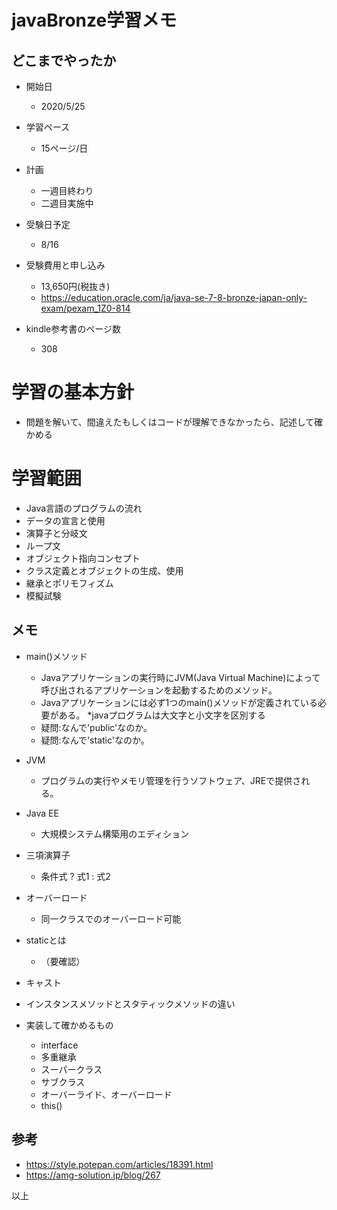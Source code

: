 javaBronze学習メモ
=================

## どこまでやったか

* 開始日
  * 2020/5/25

* 学習ペース
  * 15ページ/日

* 計画
  * 一週目終わり
  * 二週目実施中 

* 受験日予定
  * 8/16

* 受験費用と申し込み
  * 13,650円(税抜き)
  * https://education.oracle.com/ja/java-se-7-8-bronze-japan-only-exam/pexam_1Z0-814

* kindle参考書のページ数
  * 308

# 学習の基本方針

* 問題を解いて、間違えたもしくはコードが理解できなかったら、記述して確かめる

# 学習範囲

* Java言語のプログラムの流れ
* データの宣言と使用
* 演算子と分岐文
* ループ文
* オブジェクト指向コンセプト
* クラス定義とオブジェクトの生成、使用
* 継承とポリモフィズム
* 模擬試験

## メモ

* main()メソッド
  * Javaアプリケーションの実行時にJVM(Java Virtual Machine)によって呼び出されるアプリケーションを起動するためのメソッド。
  * Javaアプリケーションには必ず1つのmain()メソッドが定義されている必要がある。
  *javaプログラムは大文字と小文字を区別する
  * 疑問:なんで'public'なのか。
  * 疑問:なんで'static'なのか。
  
* JVM
  * プログラムの実行やメモリ管理を行うソフトウェア、JREで提供される。

* Java EE
  * 大規模システム構築用のエディション

* 三項演算子
  * 条件式 ? 式1 : 式2

* オーバーロード
  * 同一クラスでのオーバーロード可能

* staticとは
  * （要確認）

* キャスト

* インスタンスメソッドとスタティックメソッドの違い

* 実装して確かめるもの
  * interface
  * 多重継承
  * スーパークラス
  * サブクラス
  * オーバーライド、オーバーロード
  * this()

## 参考
* https://style.potepan.com/articles/18391.html
* https://amg-solution.jp/blog/267

以上